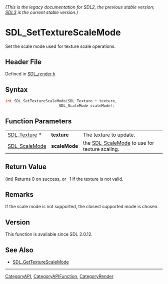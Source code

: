 ###### (This is the legacy documentation for SDL2, the previous stable version; [SDL3](https://wiki.libsdl.org/SDL3/) is the current stable version.)
# SDL_SetTextureScaleMode

Set the scale mode used for texture scale operations.

## Header File

Defined in [SDL_render.h](https://github.com/libsdl-org/SDL/blob/SDL2/include/SDL_render.h)

## Syntax

```c
int SDL_SetTextureScaleMode(SDL_Texture * texture,
                        SDL_ScaleMode scaleMode);
```

## Function Parameters

|                                |               |                                                                |
| ------------------------------ | ------------- | -------------------------------------------------------------- |
| [SDL_Texture](SDL_Texture) *   | **texture**   | The texture to update.                                         |
| [SDL_ScaleMode](SDL_ScaleMode) | **scaleMode** | the [SDL_ScaleMode](SDL_ScaleMode) to use for texture scaling. |

## Return Value

(int) Returns 0 on success, or -1 if the texture is not valid.

## Remarks

If the scale mode is not supported, the closest supported mode is chosen.

## Version

This function is available since SDL 2.0.12.

## See Also

- [SDL_GetTextureScaleMode](SDL_GetTextureScaleMode)

----
[CategoryAPI](CategoryAPI), [CategoryAPIFunction](CategoryAPIFunction), [CategoryRender](CategoryRender)

